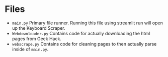 # Files

- ```main.py``` Primary file runner. Running this file using streamlit run will open up the Keyboard Scraper.
- ```Webdownloader.py``` Contains code for actually downloading the html pages from Geek Hack.
- ```webscrape.py``` Contains code for cleaning pages to then actually parse inside of ```main.py```.
